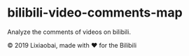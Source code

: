 # bilibili-video-comments-map
Analyze the comments of  videos on bilibili.

© 2019 Lixiaobai, made with ♥ for the Bilibili 
